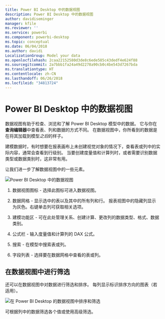 ```yaml
---
title: Power BI Desktop 中的数据视图
description: Power BI Desktop 中的数据视图
author: davidiseminger
manager: kfile
ms.reviewer: ''
ms.service: powerbi
ms.component: powerbi-desktop
ms.topic: conceptual
ms.date: 06/04/2018
ms.author: davidi
LocalizationGroup: Model your data
ms.openlocfilehash: 2caa22152580d3de8c6ede585c43dedf4e624f88
ms.sourcegitcommit: 2a7bbb1fa24a49d2278a90cb0c4be543d7267bda
ms.translationtype: HT
ms.contentlocale: zh-CN
ms.lasthandoff: 06/26/2018
ms.locfileid: "34813724"
---
```

# <a name="data-view-in-power-bi-desktop"></a>Power BI Desktop 中的数据视图
数据视图有助于检查、浏览和了解 Power BI Desktop 模型中的数据。 它与你在**查询编辑器**中查看表、列和数据的方式不同。 在数据视图中，你所看到的数据是在将其加载到模型*之后*的样子。

建模数据时，有时想要在报表画布上未创建视觉对象的情况下，查看表或列中的实际内容，通常会查看到行级别。 当要创建度量值和计算列时，或者需要识别数据类型或数据类别时，这非常有用。

让我们进一步了解数据视图中的一些元素。

![Power BI Desktop 中的数据视图](media/desktop-data-view/dataview_fullscreen.png)

1. 数据视图图标 - 选择此图标可进入数据视图。

2. 数据网格 - 显示选中的表以及其中的所有列和行。 报表视图中的隐藏列显示为灰色。右键单击列可获取相关选项。

3. 建模功能区 - 可在此处管理关系、创建计算、更改列的数据类型、格式、数据类别。

4. 公式栏 - 输入度量值和计算列的 DAX 公式。

5. 搜索 - 在模型中搜索表或列。

6. 字段列表 - 选择要在数据网格中查看的表或列。

## <a name="filtering-in-data-view"></a>在数据视图中进行筛选

还可以在数据视图中对数据进行筛选和排序。 每列显示标识排序方向的图表（若适用）。

![在 Power BI Desktop 的数据视图中排序和筛选](media/desktop-data-view/dataview_sort-and-filter.png)

可根据列中的数据筛选各个值或使用高级筛选。 


